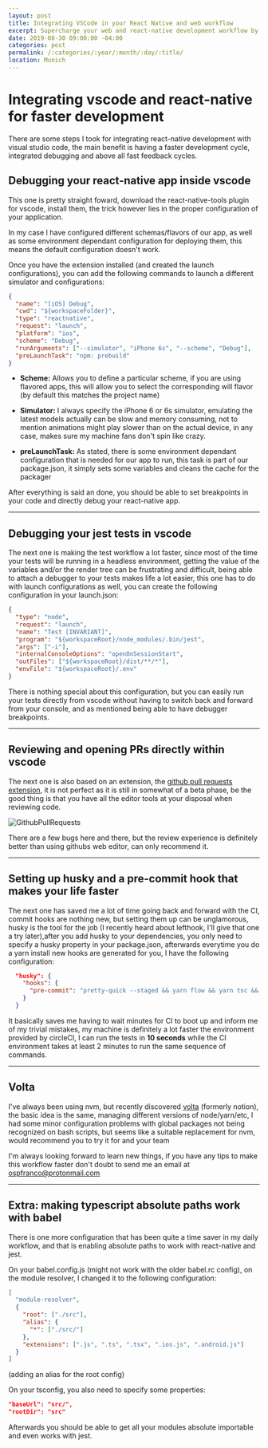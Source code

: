 ```yaml
---
layout: post
title: Integrating VSCode in your React Native and web workflow
excerpt: Supercharge your web and react-native development workflow by using a few plugins
date: 2019-08-30 09:00:00 -04:00
categories: post
permalink: /:categories/:year/:month/:day/:title/
location: Munich
---
```


# Integrating vscode and react-native for faster development

There are some steps I took for integrating react-native development with visual studio code, the main benefit is having a faster development cycle, integrated debugging and above all fast feedback cycles.

## Debugging your react-native app inside vscode

This one is pretty straight foward, download the react-native-tools plugin for vscode, install them, the trick however lies in the proper configuration of your application.

In my case I have configured different schemas/flavors of our app, as well as some environment dependant configuration for deploying them, this means the default configuration doesn't work.

Once you have the extension installed (and created the launch configurations), you can add the following commands to launch a different simulator and configurations:

```json
{
  "name": "[iOS] Debug",
  "cwd": "${workspaceFolder}",
  "type": "reactnative",
  "request": "launch",
  "platform": "ios",
  "scheme": "Debug",
  "runArguments": ["--simulator", "iPhone 6s", "--scheme", "Debug"],
  "preLaunchTask": "npm: prebuild"
}
```

- **Scheme:** Allows you to define a particular scheme, if you are using flavored apps, this will allow you to select the corresponding will flavor (by default this matches the project name)

- **Simulator:** I always specify the iPhone 6 or 6s simulator, emulating the latest models actually can be slow and memory consuming, not to mention animations might play slower than on the actual device, in any case, makes sure my machine fans don't spin like crazy.

- **preLaunchTask:** As stated, there is some environment dependant configuration that is needed for our app to run, this task is part of our package.json, it simply sets some variables and cleans the cache for the packager

After everything is said an done, you should be able to set breakpoints in your code and directly debug your react-native app.

---

## Debugging your jest tests in vscode

The next one is making the test workflow a lot faster, since most of the time your tests will be running in a headless environment, getting the value of the variables and/or the render tree can be frustrating and difficult, being able to attach a debugger to your tests makes life a lot easier, this one has to do with launch configurations as well, you can create the following configuration in your launch.json:

```json
{
  "type": "node",
  "request": "launch",
  "name": "Test [INVARIANT]",
  "program": "${workspaceRoot}/node_modules/.bin/jest",
  "args": ["-i"],
  "internalConsoleOptions": "openOnSessionStart",
  "outFiles": ["${workspaceRoot}/dist/**/*"],
  "envFile": "${workspaceRoot}/.env"
}
```

There is nothing special about this configuration, but you can easily run your tests directly from vscode without having to switch back and forward from your console, and as mentioned being able to have debugger breakpoints.

---

## Reviewing and opening PRs directly within vscode

The next one is also based on an extension, the [github pull requests extension](https://code.visualstudio.com/blogs/2018/09/10/introducing-github-pullrequests), it is not perfect as it is still in somewhat of a beta phase, be the good thing is that you have all the editor tools at your disposal when reviewing code.

![GithubPullRequests]({{site.url}}/assets/gh-pr.png "GithubPullRequests")

There are a few bugs here and there, but the review experience is definitely better than using githubs web editor, can only recommend it.

---

## Setting up husky and a pre-commit hook that makes your life faster

The next one has saved me a lot of time going back and forward with the CI, commit hooks are nothing new, but setting them up can be unglamorous, husky is the tool for the job (I recently heard about lefthook, I'll give that one a try later),after you add husky to your dependencies, you only need to specify a husky property in your package.json, afterwards everytime you do a yarn install new hooks are generated for you, I have the following configuration:

```json
  "husky": {
    "hooks": {
      "pre-commit": "pretty-quick --staged && yarn flow && yarn tsc && yarn test:invariant"
    }
  }
```

It basically saves me having to wait minutes for CI to boot up and inform me of my trivial mistakes, my machine is definitely a lot faster the environment provided by circleCI, I can run the tests in **10 seconds** while the CI environment takes at least 2 minutes to run the same sequence of commands.

---

## Volta

I've always been using nvm, but recently discovered [volta](https://volta.sh) (formerly notion), the basic idea is the same, managing different versions of node/yarn/etc, I had some minor configuration problems with global packages not being recognized on bash scripts, but seems like a suitable replacement for nvm, would recommend you to try it for and your team

I'm always looking forward to learn new things, if you have any tips to make this workflow faster don't doubt to send me an email at ospfranco@protonmail.com

---

## Extra: making typescript absolute paths work with babel

There is one more configuration that has been quite a time saver in my daily workflow, and that is enabling absolute paths to work with react-native and jest.

On your babel.config.js (might not work with the older babel.rc config), on the module resolver, I changed it to the following configuration:

```json
[
  "module-resolver",
  {
    "root": ["./src"],
    "alias": {
      "*": ["./src/"]
    },
    "extensions": [".js", ".ts", ".tsx", ".ios.js", ".android.js"]
  }
]
```

(adding an alias for the root config)

On your tsconfig, you also need to specify some properties:

```json
"baseUrl": "src/",
"rootDir": "src"
```

Afterwards you should be able to get all your modules absolute importable and even works with jest.
